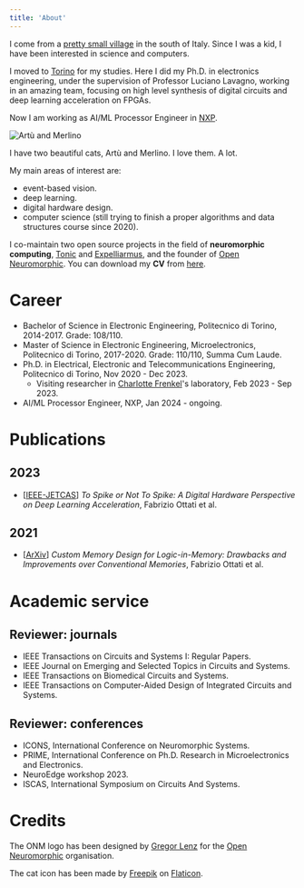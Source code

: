 ```yaml
--- 
title: 'About' 
---
```


I come from a 
[pretty small village](https://www.e-borghi.com/en/village/Salerno/377/cuccaro-vetere) 
in the south of Italy. Since I was a kid, I have been interested in
science and computers.

I moved to [Torino](https://en.wikipedia.org/wiki/Turin) for my studies. Here I
did my Ph.D. in electronics engineering, under the supervision of Professor
Luciano Lavagno, working in an amazing team, focusing on high level
synthesis of digital circuits and deep learning acceleration on FPGAs. 

Now I am working as AI/ML Processor Engineer in [NXP](https://www.nxp.com).

![Artù and Merlino](/images/about/gattacci.png)

I have two beautiful cats, Artù and Merlino. I love them. A lot. 

My main areas of interest are:
* event-based vision. 
* deep learning.
* digital hardware design.
* computer science (still trying to finish a proper algorithms and data
  structures course since 2020).

I co-maintain two open source projects in the field of **neuromorphic
computing**, [Tonic](https://tonic.readthedocs.io) and
[Expelliarmus](https://github.com/expelliarmus.readthedocs.io), and the founder
of [Open Neuromorphic](https://open-neuromorphic.org). You can download my
**CV** from [here](/docs/cv.pdf).

# Career 

* Bachelor of Science in Electronic Engineering, Politecnico di Torino,
  2014-2017. Grade: 108/110.
* Master of Science in Electronic Engineering, Microelectronics, Politecnico di
  Torino, 2017-2020. Grade: 110/110, Summa Cum Laude. 
* Ph.D. in Electrical, Electronic and Telecommunications Engineering,
  Politecnico di Torino, Nov 2020 - Dec 2023.
  * Visiting researcher in [Charlotte Frenkel](https://chfrenkel.github.io/)'s
    laboratory, Feb 2023 - Sep 2023.
* AI/ML Processor Engineer, NXP, Jan 2024 - ongoing.

# Publications

## 2023

* [[IEEE-JETCAS](https://arxiv.org/abs/2306.15749)] *To Spike or Not To Spike: A
  Digital Hardware Perspective on Deep Learning Acceleration*, Fabrizio Ottati
  et al.

## 2021 

* [[ArXiv](https://arxiv.org/abs/2304.04995)] *Custom Memory Design for
  Logic-in-Memory: Drawbacks and Improvements over Conventional Memories*,
  Fabrizio Ottati et al.

# Academic service 

## Reviewer: journals 

- IEEE Transactions on Circuits and Systems I: Regular Papers.
- IEEE Journal on Emerging and Selected Topics in Circuits and Systems.
- IEEE Transactions on Biomedical Circuits and Systems.
- IEEE Transactions on Computer-Aided Design of Integrated Circuits and Systems.

## Reviewer: conferences

- ICONS, International Conference on Neuromorphic Systems.
- PRIME, International Conference on Ph.D. Research in Microelectronics and
  Electronics.
- NeuroEdge workshop 2023.
- ISCAS, International Symposium on Circuits And Systems.

# Credits

The ONM logo has been designed by [Gregor Lenz](https://lenzgregor.com) for the
[Open Neuromorphic](https://open-neuromorphic.org) organisation.

The cat icon has been made by
[Freepik](https://www.flaticon.com/authors/freepik) on
[Flaticon](https://www.flaticon.com/).
